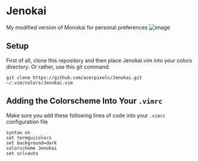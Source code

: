 # Jenokai
My modified version of Monokai for personal preferences
![image](https://github.com/user-attachments/assets/aa20a190-8b9f-4fde-8fab-846aa4637d38)

## Setup
First of all, clone this repository and then place Jenokai.vim into your colors directory.
Or rather, use this git command:
```git
git clone https://github.com/acerpixels/Jenokai.git ~/.vim/colors/Jenokai.vim
```

## Adding the Colorscheme Into Your `.vimrc`
Make sure you add these following lines of code into your `.vimrc` configuration file
```vim
syntax on
set termguicolors
set background=dark
colorscheme Jenokai
set scl=auto
```
